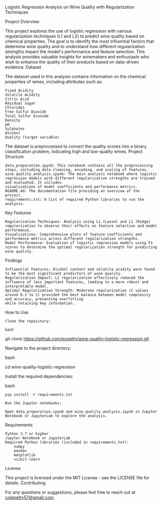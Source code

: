 Logistic Regression Analysis on Wine Quality with Regularization Techniques

Project Overview

This project explores the use of logistic regression with various regularization techniques (L1 and L2) to predict wine quality based on chemical properties. The goal is to identify the most influential factors that determine wine quality and to understand how different regularization strengths impact the model's performance and feature selection. This analysis provides valuable insights for winemakers and enthusiasts who wish to enhance the quality of their products based on data-driven evidence.
Dataset

The dataset used in this analysis contains information on the chemical properties of wines, including attributes such as:

    Fixed Acidity
    Volatile Acidity
    Citric Acid
    Residual Sugar
    Chlorides
    Free Sulfur Dioxide
    Total Sulfur Dioxide
    Density
    pH
    Sulphates
    Alcohol
    Quality (target variable)

The dataset is preprocessed to convert the quality scores into a binary classification problem, indicating high and low-quality wines.
Project Structure

    data_preparation.ipynb: This notebook contains all the preprocessing steps, including data cleaning, encoding, and scaling of features.
    wine_quality_analysis.ipynb: The main analysis notebook where logistic regression models with different regularization strengths are trained and evaluated. It includes
    visualizations of model coefficients and performance metrics.
    README.md: The documentation file providing an overview of the project.
    requirements.txt: A list of required Python libraries to run the analysis.

Key Features

    Regularization Techniques: Analysis using L1 (Lasso) and L2 (Ridge) regularization to observe their effects on feature selection and model performance.
    Visualizations: Comprehensive plots of feature coefficients and performance metrics across different regularization strengths.
    Model Performance: Evaluation of logistic regression models using F1 scores to determine the optimal regularization strength for predicting wine quality.

Findings

    Influential Features: Alcohol content and volatile acidity were found to be the most significant predictors of wine quality.
    Regularization Impact: L2 regularization effectively reduced the influence of less important features, leading to a more robust and interpretable model.
    Optimal Regularization Strength: Moderate regularization (C values around 0.1 to 1) provided the best balance between model complexity and accuracy, preventing overfitting
    while retaining key information.

How to Use

    Clone the repository:

    bash

git clone https://github.com/pcpetty/wine-quality-logistic-regression.git

Navigate to the project directory:

bash

cd wine-quality-logistic-regression

Install the required dependencies:

bash

    pip install -r requirements.txt

    Run the Jupyter notebooks:

    Open data_preparation.ipynb and wine_quality_analysis.ipynb in Jupyter Notebook or JupyterLab to explore the analysis.

Requirements

    Python 3.7 or higher
    Jupyter Notebook or JupyterLab
    Required Python libraries (included in requirements.txt):
        numpy
        pandas
        matplotlib
        scikit-learn

License

This project is licensed under the MIT License - see the LICENSE file for details.
Contributing

For any questions or suggestions, please feel free to reach out at colepetty57@gmail.com.
